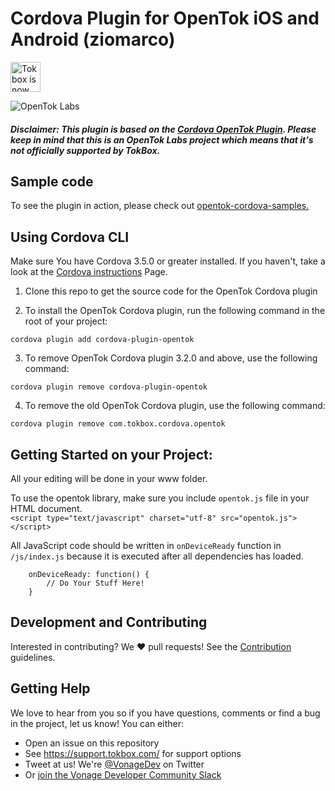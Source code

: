# Cordova Plugin for OpenTok iOS and Android (ziomarco)

<img src="https://assets.tokbox.com/img/vonage/Vonage_VideoAPI_black.svg" height="48px" alt="Tokbox is now known as Vonage" />

![OpenTok Labs](https://d26dzxoao6i3hh.cloudfront.net/items/0U1R0a0e2g1E361H0x3c/Image%202017-11-22%20at%2012.16.38%20PM.png?v=2507a2df)

##### Disclaimer: This plugin is based on the [Cordova OpenTok Plugin](https://github.com/songz/cordova-plugin-opentok/). Please keep in mind that this is an OpenTok Labs project which means that it's not officially supported by TokBox.

## Sample code

To see the plugin in action, please check out [opentok-cordova-samples.](https://github.com/opentok/opentok-cordova-samples)

## Using Cordova CLI

Make sure You have Cordova 3.5.0 or greater installed. If you haven't, take a look at the [Cordova instructions](http://cordova.apache.org/docs/en/3.5.0/guide_cli_index.md.html) Page.

1. Clone this repo to get the source code for the OpenTok Cordova plugin

2. To install the OpenTok Cordova plugin, run the following command in the root of your project:

```
cordova plugin add cordova-plugin-opentok
```

3. To remove OpenTok Cordova plugin 3.2.0 and above, use the following command:

```
cordova plugin remove cordova-plugin-opentok
```

4. To remove the old OpenTok Cordova plugin, use the following command:

```
cordova plugin remove com.tokbox.cordova.opentok
```

## Getting Started on your Project:

All your editing will be done in your www folder.

To use the opentok library, make sure you include `opentok.js` file in your HTML document.  
`<script type="text/javascript" charset="utf-8" src="opentok.js"></script>`

All JavaScript code should be written in `onDeviceReady` function in `/js/index.js` because it is executed after all dependencies has loaded.

```
    onDeviceReady: function() {
        // Do Your Stuff Here!
    }
```

## Development and Contributing

Interested in contributing? We :heart: pull requests! See the
[Contribution](CONTRIBUTING.md) guidelines.

## Getting Help

We love to hear from you so if you have questions, comments or find a bug in the project, let us know! You can either:

- Open an issue on this repository
- See <https://support.tokbox.com/> for support options
- Tweet at us! We're [@VonageDev](https://twitter.com/VonageDev) on Twitter
- Or [join the Vonage Developer Community Slack](https://developer.nexmo.com/community/slack)
